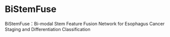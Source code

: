 # BiStemFuse
BiStemFuse：Bi-modal Stem Feature Fusion Network for Esophagus Cancer Staging and Differentiation Classification
